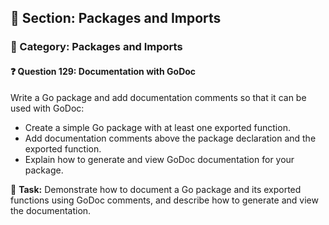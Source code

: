 ## 📘 Section: Packages and Imports  
### 🔹 Category: Packages and Imports  
#### ❓ Question 129: Documentation with GoDoc

Write a Go package and add documentation comments so that it can be used with GoDoc:

- Create a simple Go package with at least one exported function.
- Add documentation comments above the package declaration and the exported function.
- Explain how to generate and view GoDoc documentation for your package.

🔧 **Task:** Demonstrate how to document a Go package and its exported functions using GoDoc comments, and describe how to generate and view the documentation.
